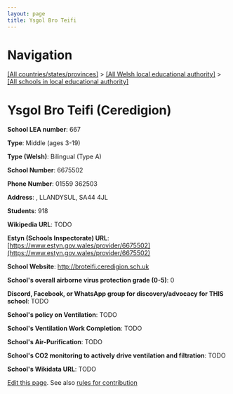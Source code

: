 ```yaml
---
layout: page
title: Ysgol Bro Teifi
---
```

# Navigation

[[All countries/states/provinces]](../../..) > [[All Welsh local educational authority]](../..) > [[All schools in local educational authority]](..)

# Ysgol Bro Teifi (Ceredigion)

**School LEA number**: 667

**Type**: Middle (ages 3-19)

**Type (Welsh)**: Bilingual (Type A)

**School Number**: 6675502

**Phone Number**: 01559 362503

**Address**: , LLANDYSUL, SA44 4JL

**Students**: 918

**Wikipedia URL**: TODO

**Estyn (Schools Inspectorate) URL**: [https://www.estyn.gov.wales/provider/6675502](https://www.estyn.gov.wales/provider/6675502)

**School Website**: http://broteifi.ceredigion.sch.uk

**School's overall airborne virus protection grade (0-5)**: 0

**Discord, Facebook, or WhatsApp group for discovery/advocacy for THIS school**: TODO

**School's policy on Ventilation**: TODO

**School's Ventilation Work Completion**: TODO

**School's Air-Purification**: TODO

**School's CO2 monitoring to actively drive ventilation and filtration**: TODO

**School's Wikidata URL**: TODO




[Edit this page](https://github.com/ventilate-schools/Wales/edit/prif/./Ceredigion/Ysgol_Bro_Teifi.md). See also [rules for contribution](../../../contribution-rules/)
